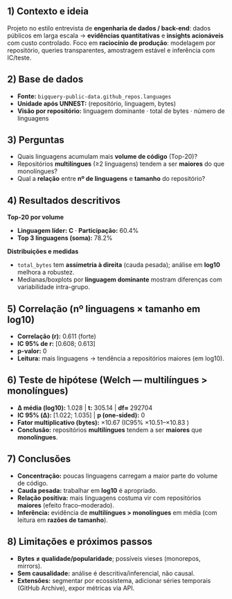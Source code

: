 ## 1) Contexto e ideia

Projeto no estilo entrevista de **engenharia de dados / back-end**: dados públicos em larga escala → **evidências quantitativas**
e **insights acionáveis** com custo controlado. Foco em **raciocínio de produção**: modelagem por repositório,
queries transparentes, amostragem estável e inferência com IC/teste.

## 2) Base de dados

- **Fonte:** `bigquery-public-data.github_repos.languages`
- **Unidade após UNNEST:** (repositório, linguagem, bytes)
- **Visão por repositório:** linguagem dominante · total de bytes · número de linguagens

## 3) Perguntas

- Quais linguagens acumulam mais **volume de código** (Top-20)?
- Repositórios **multilíngues** (≥2 linguagens) tendem a ser **maiores** do que monolíngues?
- Qual a **relação** entre **nº de linguagens** e **tamanho** do repositório?

## 4) Resultados descritivos

**Top-20 por volume**
- **Linguagem líder:** **C** · **Participação:** 60.4%
- **Top 3 linguagens (soma):** 78.2%

**Distribuições e medidas**
- `total_bytes` tem **assimetria à direita** (cauda pesada); análise em **log10** melhora a robustez.
- Medianas/boxplots por **linguagem dominante** mostram diferenças com variabilidade intra-grupo.

## 5) Correlação (nº linguagens × tamanho em log10)

- **Correlação (r):** 0.611 (forte)
- **IC 95% de r:** [0.608; 0.613]
- **p-valor:** 0
- **Leitura:** mais linguagens → tendência a repositórios maiores (em log10).

## 6) Teste de hipótese (Welch — multilíngues > monolíngues)

- **Δ média (log10):** 1.028  |  **t:** 305.14  |  **df≈** 292704
- **IC 95% (Δ):** [1.022; 1.035]  |  **p (one-sided):** 0
- **Fator multiplicativo (bytes):** ×10.67 (IC95% ×10.51–×10.83 )
- **Conclusão:** repositórios **multilíngues** tendem a ser **maiores** que **monolíngues**.

## 7) Conclusões

- **Concentração:** poucas linguagens carregam a maior parte do volume de código.
- **Cauda pesada:** trabalhar em **log10** é apropriado.
- **Relação positiva:** mais linguagens costuma vir com repositórios **maiores** (efeito fraco–moderado).
- **Inferência:** evidência de **multilíngues > monolíngues** em média (com leitura em **razões de tamanho**).

## 8) Limitações e próximos passos

- **Bytes ≠ qualidade/popularidade**; possíveis vieses (monorepos, mirrors).
- **Sem causalidade:** análise é descritiva/inferencial, não causal.
- **Extensões:** segmentar por ecossistema, adicionar séries temporais (GitHub Archive), expor métricas via API.